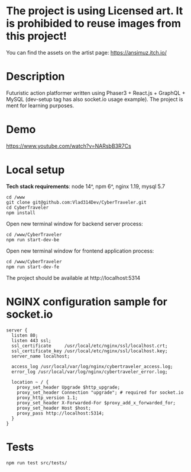 # The project is using Licensed art. It is prohibided to reuse images from this project!
You can find the assets on the artist page: https://ansimuz.itch.io/


# Description
Futuristic action platformer written using Phaser3 + React.js + GraphQL + MySQL (dev-setup tag has also socket.io usage example).
The project is ment for learning purposes.

# Demo
https://www.youtube.com/watch?v=NARsbB3R7Cs

# Local setup

**Tech stack requirements**: node 14^, npm 6^, nginx 1.19, mysql 5.7

```
cd /www
git clone git@github.com:Vlad314Dev/CyberTraveler.git
cd CyberTraveler
npm install
```

Open new terminal window for backend server process:
```
cd /www/CyberTraveler
npm run start-dev-be
```

Open new terminal window for frontend application process:
```
cd /www/CyberTraveler
npm run start-dev-fe
```

The project should be available at http://localhost:5314


# NGINX configuration sample for socket.io
```
server {
  listen 80;
  listen 443 ssl;
  ssl_certificate     /usr/local/etc/nginx/ssl/localhost.crt;
  ssl_certificate_key /usr/local/etc/nginx/ssl/localhost.key;
  server_name localhost;

  access_log /usr/local/var/log/nginx/cybertraveler_access.log;
  error_log /usr/local/var/log/nginx/cybertraveler_error.log;
  
  location ~ / {
    proxy_set_header Upgrade $http_upgrade;
    proxy_set_header Connection "upgrade"; # required for socket.io
    proxy_http_version 1.1;
    proxy_set_header X-Forwarded-For $proxy_add_x_forwarded_for;
    proxy_set_header Host $host;
    proxy_pass http://localhost:5314;
  }
}
```

# Tests
```
npm run test src/tests/
```
